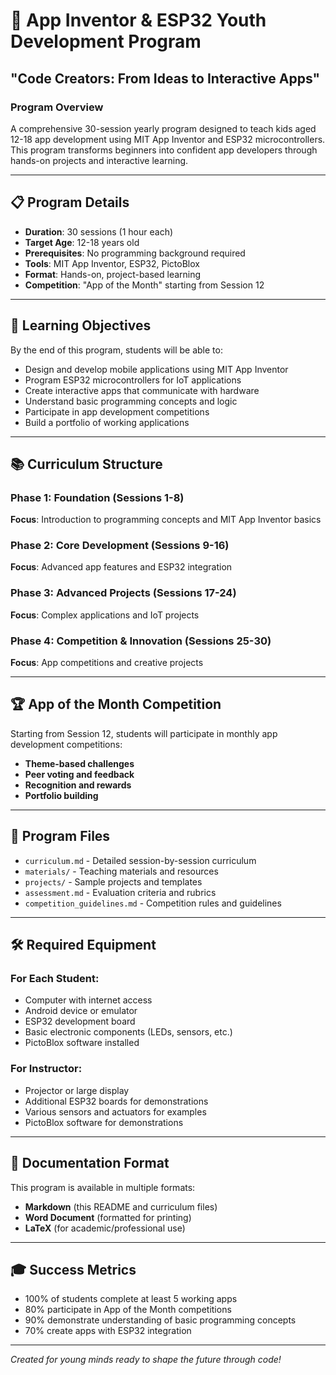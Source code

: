 # 🚀 App Inventor & ESP32 Youth Development Program
## "Code Creators: From Ideas to Interactive Apps"

### Program Overview
A comprehensive 30-session yearly program designed to teach kids aged 12-18 app development using MIT App Inventor and ESP32 microcontrollers. This program transforms beginners into confident app developers through hands-on projects and interactive learning.

---

## 📋 Program Details

- **Duration**: 30 sessions (1 hour each)
- **Target Age**: 12-18 years old
- **Prerequisites**: No programming background required
- **Tools**: MIT App Inventor, ESP32, PictoBlox
- **Format**: Hands-on, project-based learning
- **Competition**: "App of the Month" starting from Session 12

---

## 🎯 Learning Objectives

By the end of this program, students will be able to:
- Design and develop mobile applications using MIT App Inventor
- Program ESP32 microcontrollers for IoT applications
- Create interactive apps that communicate with hardware
- Understand basic programming concepts and logic
- Participate in app development competitions
- Build a portfolio of working applications

---

## 📚 Curriculum Structure

### Phase 1: Foundation (Sessions 1-8)
**Focus**: Introduction to programming concepts and MIT App Inventor basics

### Phase 2: Core Development (Sessions 9-16)
**Focus**: Advanced app features and ESP32 integration

### Phase 3: Advanced Projects (Sessions 17-24)
**Focus**: Complex applications and IoT projects

### Phase 4: Competition & Innovation (Sessions 25-30)
**Focus**: App competitions and creative projects

---

## 🏆 App of the Month Competition

Starting from Session 12, students will participate in monthly app development competitions:
- **Theme-based challenges**
- **Peer voting and feedback**
- **Recognition and rewards**
- **Portfolio building**

---

## 📁 Program Files

- `curriculum.md` - Detailed session-by-session curriculum
- `materials/` - Teaching materials and resources
- `projects/` - Sample projects and templates
- `assessment.md` - Evaluation criteria and rubrics
- `competition_guidelines.md` - Competition rules and guidelines

---

## 🛠️ Required Equipment

### For Each Student:
- Computer with internet access
- Android device or emulator
- ESP32 development board
- Basic electronic components (LEDs, sensors, etc.)
- PictoBlox software installed

### For Instructor:
- Projector or large display
- Additional ESP32 boards for demonstrations
- Various sensors and actuators for examples
- PictoBlox software for demonstrations

---

## 📖 Documentation Format

This program is available in multiple formats:
- **Markdown** (this README and curriculum files)
- **Word Document** (formatted for printing)
- **LaTeX** (for academic/professional use)

---

## 🎓 Success Metrics

- 100% of students complete at least 5 working apps
- 80% participate in App of the Month competitions
- 90% demonstrate understanding of basic programming concepts
- 70% create apps with ESP32 integration

---

*Created for young minds ready to shape the future through code!* 